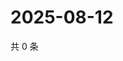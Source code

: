 # 2025-08-12

共 0 条

<!-- BEGIN ZHIHUVIDEO -->
<!-- 最后更新时间 Tue Aug 12 2025 08:56:30 GMT+0800 (China Standard Time) -->

<!-- END ZHIHUVIDEO -->

